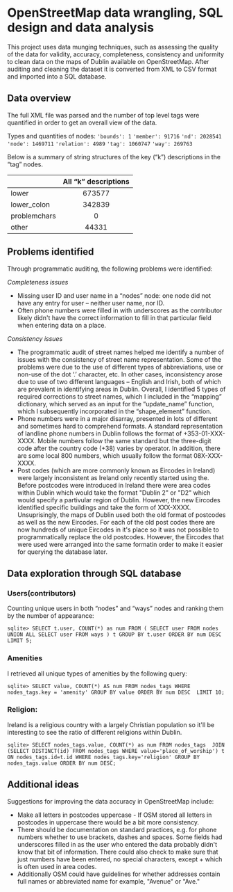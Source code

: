# OpenStreetMap data wrangling, SQL design and data analysis

This project uses data munging techniques, such as assessing the quality of the data for validity, accuracy, completeness, consistency and uniformity to clean data on the maps of Dublin available on OpenStreetMap. After auditing and cleaning the dataset it is converted from XML to CSV format and imported into a SQL database. 

## Data overview
The full XML file was parsed and the number of top level tags were quantified in order to get an overall view of the data.

Types and quantities of nodes:
 `'bounds': 1`
 `'member': 91716`
 `'nd': 2028541`
 `'node': 1469711`
 `'relation': 4989`
 `'tag': 1060747`
 `'way': 269763`

Below is a summary of string structures of the key (“k”) descriptions in the “tag” nodes.

   |       |All “k” descriptions|
   |-------|:------------------:|
   |lower  |673577|
   |lower\_colon|342839|
   |problemchars|0|
   |other|44331|

## Problems identified
Through programmatic auditing, the following problems were identified:

*Completeness issues*
* Missing user ID and user name in a “nodes” node: one node did not have any entry for user – neither user name, nor ID.
* Often phone numbers were filled in with underscores as the contributor likely didn't have the correct information to fill in that particular field when entering data on a place.

*Consistency issues*
* The programmatic audit of street names helped me identify a number of issues with the consistency of street name representation. Some of the problems were due to the use of different types of abbreviations, use or non-use of the dot ‘.’ character, etc. In other cases, inconsistency arose due to use of two different languages – English and Irish, both of which are prevalent in identifying areas in Dublin.  Overall, I identified 5 types of required corrections to street names, which I included in the “mapping” dictionary, which served as an input for the “update_name” function, which I subsequently incorporated in the “shape_element” function.
* Phone numbers were in a major disarray, presented in lots of different and sometimes hard to comprehend formats. A standard representation of landline phone numbers in Dublin follows the format of +353-01-XXX-XXXX. Mobile numbers follow the same standard but the three-digit code after the country code (+38) varies by operator. In addition, there are some local 800 numbers, which usually follow the format 08X-XXX-XXXX. 
* Post codes (which are more commonly known as Eircodes in Ireland) were largely inconsistent as Ireland only recently started using the. Before postcodes were introduced in Ireland there were area codes within Dublin which would take the format "Dublin 2" or "D2" which would specify a partivular region of Dublin. However, the new Eircodes identified specific buildings and take the form of XXX-XXXX. Unsuprisingly, the maps of Dublin used both the old format of postcodes as well as the new Eircodes. For each of the old post codes there are now hundreds of unique Eircodes in it's place so it was not possible to programmatically replace the old postcodes. However, the Eircodes that were used were arranged into the same formatin order to make it easier for querying the database later.

## Data exploration through SQL database

### Users(contributors)
Counting unique users in both “nodes” and “ways” nodes and ranking them by the number of appearance:

`sqlite> SELECT t.user, COUNT(*) as num
        FROM (
            SELECT user FROM nodes UNION ALL SELECT user FROM ways
            ) t
        GROUP BY t.user
        ORDER BY num DESC
        LIMIT 5;`
        
### Amenities
I retrieved all unique types of amenities by the following query:

`sqlite> SELECT value, COUNT(*) AS num
        FROM nodes_tags
        WHERE nodes_tags.key = 'amenity'
        GROUP BY value
        ORDER BY num DESC 
        LIMIT 10; `
        
### Religion:
Ireland is a religious country with a largely Christian population so it'll be interesting to see the ratio of different religions within Dublin.

`sqlite> SELECT nodes_tags.value, COUNT(*) as num
        FROM nodes_tags 
            JOIN (SELECT DISTINCT(id) FROM nodes_tags WHERE value='place_of_worship') t
            ON nodes_tags.id=t.id
        WHERE nodes_tags.key='religion'
        GROUP BY nodes_tags.value
        ORDER BY num DESC;`
        
## Additional ideas
Suggestions for improving the data accuracy in OpenStreetMap include:

* Make all letters in postcodes uppercase - If OSM stored all letters in postcodes in uppercase there would be a bit more consistency.
* There should be documentation on standard practices, e.g. for phone numbers whether to use brackets, dashes and spaces. Some fields had underscores filled in as the user who entered the data probably didn't know that bit of information. There could also check to make sure that just numbers have been entered, no special characters, except + which is often used in area codes.
* Additionally OSM could have guidelines for whether addresses contain full names or abbreviated name for example, "Avenue" or "Ave."
